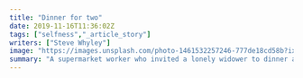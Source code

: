 ```yaml
---
title: "Dinner for two"
date: 2019-11-16T11:36:02Z
tags: ["selfness","_article_story"]
writers: ["Steve Whyley"]
image: "https://images.unsplash.com/photo-1461532257246-777de18cd58b?ixlib=rb-1.2.1&ixid=eyJhcHBfaWQiOjEyMDd9&auto=format&fit=crop&w=300&q=100"
summary: "A supermarket worker who invited a lonely widower to dinner after hearing he had no close friends or family said their ‘date’ reduced her to tears."
---
```

